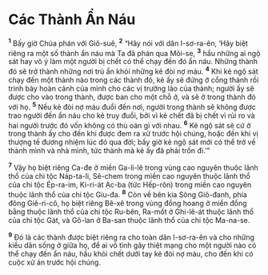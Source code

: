 # Các Thành Ẩn Náu
<sup><b>1</b></sup> Bấy giờ Chúa phán với Giô-suê, <sup><b>2</b></sup> “Hãy nói với dân I-sơ-ra-ên, ‘Hãy biệt riêng ra một số thành ẩn náu mà Ta đã phán qua Môi-se, <sup><b>3</b></sup> hầu những ai ngộ sát hay vô ý làm một người bị chết có thể chạy đến đó ẩn náu. Những thành đó sẽ trở thành những nơi trú ẩn khỏi những kẻ đòi nợ máu. <sup><b>4</b></sup> Khi kẻ ngộ sát chạy đến một thành nào trong các thành đó, kẻ ấy sẽ đứng ở cổng thành rồi trình bày hoàn cảnh của mình cho các vị trưởng lão của thành; người ấy sẽ được cho vào trong thành, được ban cho một chỗ ở, và sẽ ở trong thành đó với họ. <sup><b>5</b></sup> Nếu kẻ đòi nợ máu đuổi đến nơi, người trong thành sẽ không được trao người đến ẩn náu cho kẻ truy đuổi, bởi vì kẻ chết đã bị chết vì rủi ro và hai người trước đó vốn không có thù oán gì với nhau. <sup><b>6</b></sup> Kẻ ngộ sát sẽ cứ ở trong thành ấy cho đến khi được đem ra xử trước hội chúng, hoặc đến khi vị thượng tế đương nhiệm lúc đó qua đời; bấy giờ kẻ ngộ sát mới có thể trở về thành mình và nhà mình, tức thành mà kẻ ấy đã phải trốn đi.’”

<sup><b>7</b></sup> Vậy họ biệt riêng Ca-đe ở miền Ga-li-lê trong vùng cao nguyên thuộc lãnh thổ của chi tộc Náp-ta-li, Sê-chem trong miền cao nguyên thuộc lãnh thổ của chi tộc Ép-ra-im, Ki-ri-át Ạc-ba (tức Hếp-rôn) trong miền cao nguyên thuộc lãnh thổ của chi tộc Giu-đa. <sup><b>8</b></sup> Còn về bên kia Sông Giô-đanh, phía đông Giê-ri-cô, họ biệt riêng Bê-xê trong vùng đồng hoang ở miền đồng bằng thuộc lãnh thổ của chi tộc Ru-bên, Ra-mốt ở Ghi-lê-át thuộc lãnh thổ của chi tộc Gát, và Gô-lan ở Ba-san thuộc lãnh thổ của chi tộc Ma-na-se.

<sup><b>9</b></sup> Ðó là các thành được biệt riêng ra cho toàn dân I-sơ-ra-ên và cho những kiều dân sống ở giữa họ, để ai vô tình gây thiệt mạng cho một người nào có thể chạy đến ẩn náu, hầu khỏi chết dưới tay kẻ đòi nợ máu, cho đến khi có cuộc xử án trước hội chúng.